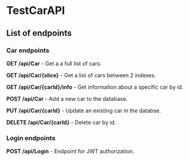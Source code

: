 # TestCarAPI

## List of endpoints

### Car endpoints

**GET /api/Car** - Get a a full list of cars.

**GET /api/Car/{slice}** - Get a list of cars between 2 indexes. 

**GET /api/Car/{carId}/info** - Get information about a specific car by id.

**POST /api/Car** - Add a new car to the database.

**PUT /api/Car/{carId}** - Update an existing car in the databse.

**DELETE /api/Car/{carId}** - Delete car by id.

### Login endpoints

**POST /api/Login** - Endpoint for JWT authorization.
